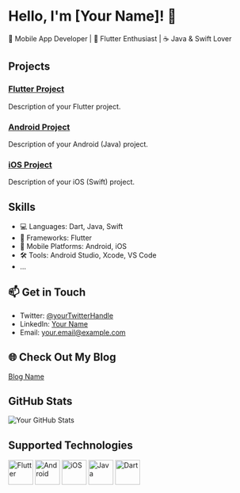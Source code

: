 # Hello, I'm [Your Name]! 👋

📱 Mobile App Developer | 🚀 Flutter Enthusiast | ☕ Java & Swift Lover

## Projects

### [Flutter Project](link-to-flutter-project)
Description of your Flutter project.

### [Android Project](link-to-android-project)
Description of your Android (Java) project.

### [iOS Project](link-to-ios-project)
Description of your iOS (Swift) project.

## Skills

- 💻 Languages: Dart, Java, Swift
- 📱 Frameworks: Flutter
- 📲 Mobile Platforms: Android, iOS
- 🛠 Tools: Android Studio, Xcode, VS Code
- ...

## 📫 Get in Touch

- Twitter: [@yourTwitterHandle](https://twitter.com/yourTwitterHandle)
- LinkedIn: [Your Name](https://www.linkedin.com/in/yourlinkedinprofile)
- Email: your.email@example.com

## 🌐 Check Out My Blog

[Blog Name](https://yourblog.com)

## GitHub Stats

![Your GitHub Stats](https://github-readme-stats.vercel.app/api?username=yourusername&show_icons=true&hide_border=true)

## Supported Technologies

<img src="https://www.vectorlogo.zone/logos/flutterio/flutterio-icon.svg" alt="Flutter" width="50" height="50"/> <img src="https://www.vectorlogo.zone/logos/android/android-icon.svg" alt="Android" width="50" height="50"/> <img src="https://www.vectorlogo.zone/logos/apple/apple-icon.svg" alt="iOS" width="50" height="50"/> <img src="https://www.vectorlogo.zone/logos/java/java-icon.svg" alt="Java" width="50" height="50"/> <img src="https://www.vectorlogo.zone/logos/dartlang/dartlang-icon.svg" alt="Dart" width="50" height="50"/>



<!--
**Omaar-Mohamed/Omaar-Mohamed** is a ✨ _special_ ✨ repository because its `README.md` (this file) appears on your GitHub profile.

Here are some ideas to get you started:

- 🔭 I’m currently working on ...
- 🌱 I’m currently learning ...
- 👯 I’m looking to collaborate on ...
- 🤔 I’m looking for help with ...
- 💬 Ask me about ...
- 📫 How to reach me: ...
- 😄 Pronouns: ...
- ⚡ Fun fact: ...
-->
